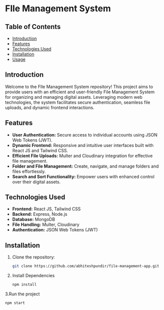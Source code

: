 # FIle Management System

## Table of Contents

- [Introduction](#introduction)
- [Features](#features)
- [Technologies Used](#technologies-used)
- [Installation](#installation)
- [Usage](#usage)

## Introduction

Welcome to the FIle Management System repository! This project aims to provide users with an efficient and user-friendly File Management System for organizing and managing digital assets. Leveraging modern web technologies, the system facilitates secure authentication, seamless file uploads, and dynamic frontend interactions.

## Features

- **User Authentication:** Secure access to individual accounts using JSON Web Tokens (JWT).
- **Dynamic Frontend:** Responsive and intuitive user interfaces built with React JS and Tailwind CSS.
- **Efficient File Uploads:** Multer and Cloudinary integration for effective file management.
- **Folder and File Management:** Create, navigate, and manage folders and files effortlessly.
- **Search and Sort Functionality:** Empower users with enhanced control over their digital assets.

## Technologies Used

- **Frontend:** React JS, Tailwind CSS
- **Backend:** Express, Node.js
- **Database:** MongoDB
- **File Handling:** Multer, Cloudinary
- **Authentication:** JSON Web Tokens (JWT)

## Installation

1. Clone the repository:
   ```bash
   git clone https://github.com/abhiteshpundir/file-management-app.git
2. Install Dependencies
   ```bash
   npm install
3.Run the project
  ```bash
  npm start
